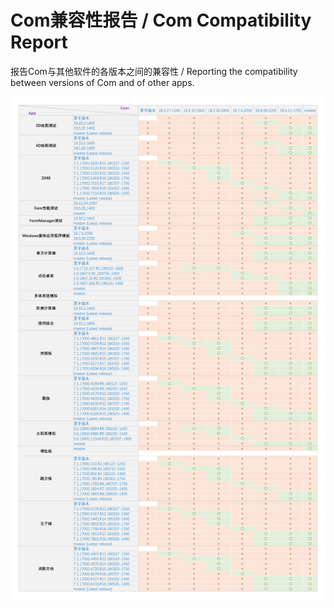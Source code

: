 # Com兼容性报告 / Com Compatibility Report
报告Com与其他软件的各版本之间的兼容性 / Reporting the compatibility between versions of Com and of other apps.

![Com_Compatibility_Report](Com_Compatibility_Report.png)
